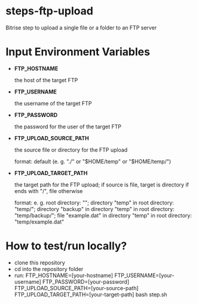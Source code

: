 steps-ftp-upload
================

Bitrise step to upload a single file or a folder to an FTP server

# Input Environment Variables
- **FTP_HOSTNAME**

    the host of the target FTP
- **FTP_USERNAME**

	the username of the target FTP
- **FTP_PASSWORD**

	the password for the user of the target FTP
- **FTP_UPLOAD_SOURCE_PATH**

	the source file or directory for the FTP upload

	format: default (e. g. "./" or "$HOME/temp" or "$HOME/temp/")
- **FTP_UPLOAD_TARGET_PATH**

	the target path for the FTP upload; if source is file, target is directory if ends with "/", file otherwise

	format: e. g. root directory: ""; directory "temp" in root directory: "temp/"; directory "backup" in directory "temp" in root directory: "temp/backup/"; file "example.dat" in directory "temp" in root directory: "temp/example.dat"

# How to test/run locally?

- clone this repository
- cd into the repository folder
- run: FTP_HOSTNAME=[your-hostname] FTP_USERNAME=[your-username] FTP_PASSWORD=[your-password] FTP_UPLOAD_SOURCE_PATH=[your-source-path] FTP_UPLOAD_TARGET_PATH=[your-target-path] bash step.sh